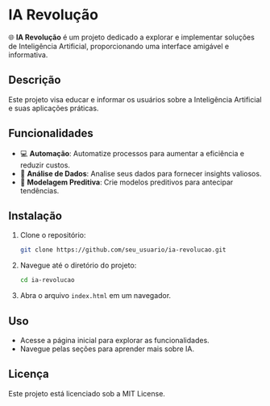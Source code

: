 # IA Revolução

🌐 **IA Revolução** é um projeto dedicado a explorar e implementar soluções de Inteligência Artificial, proporcionando uma interface amigável e informativa.

## Descrição

Este projeto visa educar e informar os usuários sobre a Inteligência Artificial e suas aplicações práticas.

## Funcionalidades

- 💻 **Automação**: Automatize processos para aumentar a eficiência e reduzir custos.
- 📱 **Análise de Dados**: Analise seus dados para fornecer insights valiosos.
- 📶 **Modelagem Preditiva**: Crie modelos preditivos para antecipar tendências.

## Instalação

1. Clone o repositório:
   ```bash
   git clone https://github.com/seu_usuario/ia-revolucao.git
   ```
2. Navegue até o diretório do projeto:
   ```bash
   cd ia-revolucao
   ```
3. Abra o arquivo `index.html` em um navegador.

## Uso

- Acesse a página inicial para explorar as funcionalidades.
- Navegue pelas seções para aprender mais sobre IA.

## Licença

Este projeto está licenciado sob a MIT License.
